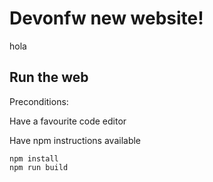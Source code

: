 # Devonfw new website!

hola

## Run the web

Preconditions:

Have a favourite code editor 

Have npm instructions available

```
npm install
npm run build
```

